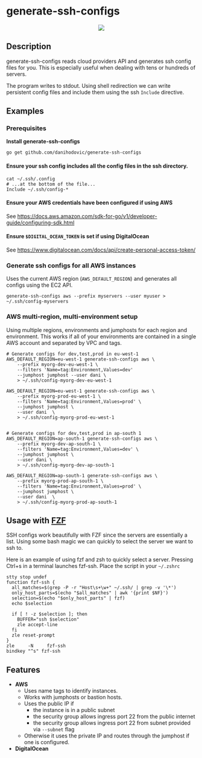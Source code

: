 # generate-ssh-configs

<p align="center"><img src="./example.gif?raw=true"/></p>

## Description

generate-ssh-configs reads cloud providers API and generates ssh config files
for you. This is especially useful when dealing with tens or hundreds of
servers.

The program writes to stdout. Using shell redirection we can write persistent
config files and include them using the ssh `Include` directive.

## Examples

### Prerequisites
**Install generate-ssh-configs**
```
go get github.com/danihodovic/generate-ssh-configs
```

#### Ensure your ssh config includes all the config files in the ssh directory.
```
cat ~/.ssh/.config
# ...at the bottom of the file...
Include ~/.ssh/config-*
```

#### Ensure your AWS credentials have been configured if using AWS

See https://docs.aws.amazon.com/sdk-for-go/v1/developer-guide/configuring-sdk.html

#### Ensure `$DIGITAL_OCEAN_TOKEN` is set if using DigitalOcean

See https://www.digitalocean.com/docs/api/create-personal-access-token/

### Generate ssh configs for all AWS instances
Uses the current AWS region (`AWS_DEFAULT_REGION`) and generates all
configs using the EC2 API.
```
generate-ssh-configs aws --prefix myservers --user myuser > ~/.ssh/config-myservers
```

### AWS multi-region, multi-environment setup
Using multiple regions, environments and jumphosts for each region and
environment. This works if all of your environments are contained in a single
AWS account and separated by VPC and tags.
```
# Generate configs for dev,test,prod in eu-west-1
AWS_DEFAULT_REGION=eu-west-1 generate-ssh-configs aws \
    --prefix myorg-dev-eu-west-1 \
    --filters 'Name=tag:Environment,Values=dev'
    --jumphost jumphost --user dani \
    > ~/.ssh/config-myorg-dev-eu-west-1

AWS_DEFAULT_REGION=eu-west-1 generate-ssh-configs aws \
    --prefix myorg-prod-eu-west-1 \
    --filters 'Name=tag:Environment,Values=prod' \
    --jumphost jumphost \
    --user dani  \
    > ~/.ssh/config-myorg-prod-eu-west-1


# Generate configs for dev,test,prod in ap-south 1
AWS_DEFAULT_REGION=ap-south-1 generate-ssh-configs aws \
    --prefix myorg-dev-ap-south-1 \
    --filters 'Name=tag:Environment,Values=dev' \
    --jumphost jumphost \
    --user dani \
    > ~/.ssh/config-myorg-dev-ap-south-1

AWS_DEFAULT_REGION=ap-south-1 generate-ssh-configs aws \
    --prefix myorg-prod-ap-south-1 \
    --filters 'Name=tag:Environment,Values=prod' \
    --jumphost jumphost \
    --user dani  \
    > ~/.ssh/config-myorg-prod-ap-south-1
```

## Usage with [FZF](https://github.com/junegunn/fzf)
SSH configs work beautifully with FZF since the servers are essentially a list.
Using some bash magic we can quickly to select the server we want to ssh to.

Here is an example of using fzf and zsh to quickly select a server. Pressing
Ctrl+s in a terminal launches fzf-ssh. Place the script in your `~/.zshrc`
```
stty stop undef
function fzf-ssh {
  all_matches=$(grep -P -r "Host\s+\w+" ~/.ssh/ | grep -v '\*')
  only_host_parts=$(echo "$all_matches" | awk '{print $NF}')
  selection=$(echo "$only_host_parts" | fzf)
  echo $selection

  if [ ! -z $selection ]; then
    BUFFER="ssh $selection"
    zle accept-line
  fi
  zle reset-prompt
}
zle     -N     fzf-ssh
bindkey "^s" fzf-ssh
```

## Features
- **AWS**
  - Uses name tags to identify instances.
  - Works with jumphosts or bastion hosts.
  - Uses the public IP if
    - the instance is in a public subnet
    - the security group allows ingress port 22 from the public internet
    - the security group allows ingress port 22 from subnet provided via `--subnet` flag
  - Otherwise it uses the private IP and routes through the jumphost if one is
    configured.
- **DigitalOcean**
